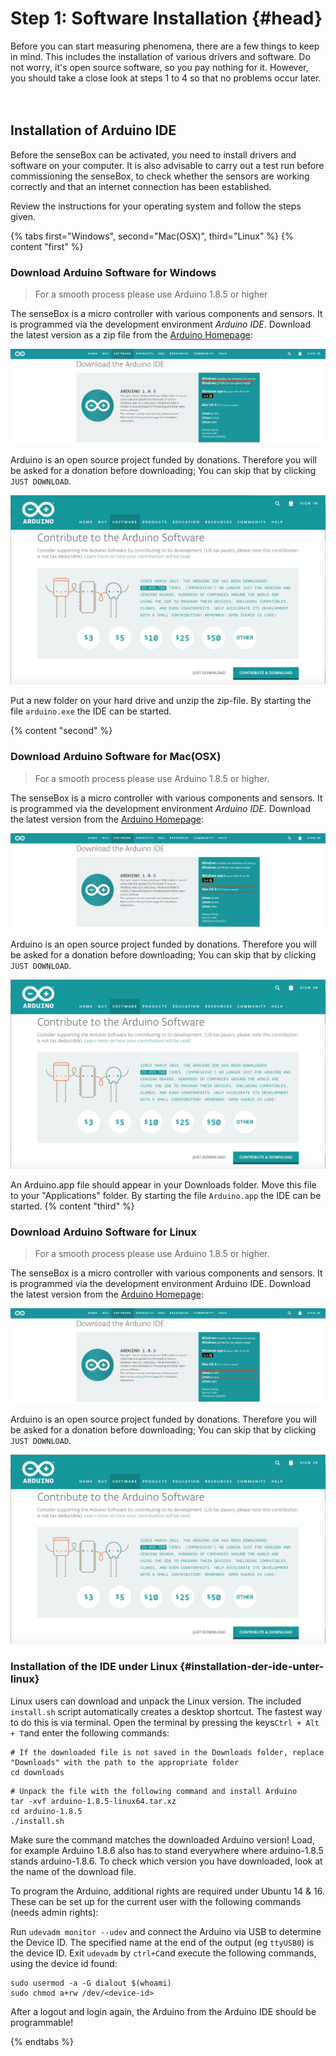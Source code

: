 
# Step 1: Software Installation {#head}
 <div class="description">Before you can start measuring phenomena, there are a few things to keep in mind. This includes the installation of various drivers and software. Do not worry, it's open source software, so you pay nothing for it. However, you should take a close look at steps 1 to 4 so that no problems occur later. </div>
<div class="line">
    <br>
    <br>
</div>

## Installation of Arduino IDE


Before the senseBox can be activated, you need to install drivers and software on your computer. It is also advisable to carry out a test run before commissioning the senseBox, to check whether the sensors are working correctly and that an internet connection has been established.

Review the instructions for your operating system and follow the steps given.

{% tabs first="Windows", second="Mac(OSX)", third="Linux" %}
{% content "first" %}
### Download Arduino Software for Windows

> For a smooth process please use Arduino 1.8.5 or higher


The senseBox is a micro controller with various components and sensors. It is programmed via the development environment _Arduino IDE_. Download the latest version as a zip file from the [Arduino Homepage](https://www.arduino.cc/en/main/software):

![ ](../pictures/software-install/arduino-windows-view.png)

Arduino is an open source project funded by donations. Therefore you will be asked for a donation before downloading; You can skip that by clicking `JUST DOWNLOAD`.

![ ](../pictures/software-install/arduino-just-download.png)

Put a new folder on your hard drive and unzip the zip-file. By starting the file `arduino.exe` the IDE can be started.


{% content "second" %}

### Download Arduino Software for Mac(OSX)

> For a smooth process please use Arduino 1.8.5 or higher.

The senseBox is a micro controller with various components and sensors. It is programmed via the development environment _Arduino IDE_. Download the latest version from the  [Arduino Homepage](https://www.arduino.cc/en/main/software):

![ ](../pictures/software-install/arduino-mac-view.png)

Arduino is an open source project funded by donations. Therefore you will be asked for a donation before downloading; You can skip that by clicking `JUST DOWNLOAD`.

![ ](../pictures/software-install/arduino-just-download.png)

An Arduino.app file should appear in your Downloads folder. Move this file to your "Applications" folder. By starting the file `Arduino.app` the IDE can be started.
{% content "third" %}

### Download Arduino Software for Linux

> For a smooth process please use Arduino 1.8.5 or higher.


The senseBox is a micro controller with various components and sensors. It is programmed via the development environment Arduino IDE. Download the latest version from the [Arduino Homepage](https://www.arduino.cc/en/main/software):

![ ](../pictures/software-install/arduino-linux-view.png)

Arduino is an open source project funded by donations. Therefore you will be asked for a donation before downloading; You can skip that by clicking `JUST DOWNLOAD`.

![ ](../pictures/software-install/arduino-just-download.png)
### Installation of the IDE under Linux {#installation-der-ide-unter-linux}

Linux users can download and unpack the Linux version. The included `install.sh` script automatically creates a desktop shortcut. The fastest way to do this is via terminal. Open the terminal by pressing the keys`Ctrl + Alt + T`and enter the following commands:

```text
# If the downloaded file is not saved in the Downloads folder, replace "Downloads" with the path to the appropriate folder
cd downloads
```

```text
# Unpack the file with the following command and install Arduino
tar -xvf arduino-1.8.5-linux64.tar.xz
cd arduino-1.8.5
./install.sh
```
<div class="box_warning">
    <i class="fa fa-exclamation-circle fa-fw" aria-hidden="true" style="color: #f0ad4e"></i>
  Make sure the command matches the downloaded Arduino version! Load, for example Arduino 1.8.6 also has to stand everywhere where arduino-1.8.5 stands arduino-1.8.6. To check which version you have downloaded, look at the name of the download file.
</div>

To program the Arduino, additional rights are required under Ubuntu 14 & 16. These can be set up for the current user with the following commands \(needs admin rights\):


Run `udevadm monitor --udev` and connect the Arduino via USB to determine the Device ID. The specified name at the end of the output \(eg `ttyUSB0`\) is the device ID. Exit `udevadm` by `ctrl+C`and execute the following commands, using the device id found:

```text
sudo usermod -a -G dialout $(whoami)
sudo chmod a+rw /dev/<device-id>
```
After a logout and login again, the Arduino from the Arduino IDE should be programmable!

{% endtabs %}
